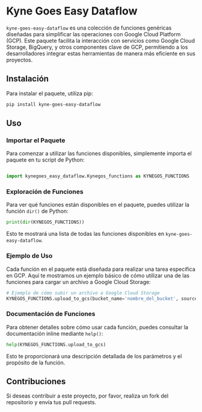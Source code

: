 
# Kyne Goes Easy Dataflow

`kyne-goes-easy-dataflow` es una colección de funciones genéricas diseñadas para simplificar las operaciones con Google Cloud Platform (GCP). Este paquete facilita la interacción con servicios como Google Cloud Storage, BigQuery, y otros componentes clave de GCP, permitiendo a los desarrolladores integrar estas herramientas de manera más eficiente en sus proyectos.

## Instalación

Para instalar el paquete, utiliza pip:

```bash
pip install kyne-goes-easy-dataflow
```

## Uso

### Importar el Paquete

Para comenzar a utilizar las funciones disponibles, simplemente importa el paquete en tu script de Python:

```python

import kynegoes_easy_dataflow.Kynegos_functions as KYNEGOS_FUNCTIONS

```

### Exploración de Funciones

Para ver qué funciones están disponibles en el paquete, puedes utilizar la función `dir()` de Python:

```python
print(dir(KYNEGOS_FUNCTIONS))
```

Esto te mostrará una lista de todas las funciones disponibles en `kyne-goes-easy-dataflow`.

### Ejemplo de Uso

Cada función en el paquete está diseñada para realizar una tarea específica en GCP. Aquí te mostramos un ejemplo básico de cómo utilizar una de las funciones para cargar un archivo a Google Cloud Storage:

```python
# Ejemplo de cómo subir un archivo a Google Cloud Storage
KYNEGOS_FUNCTIONS.upload_to_gcs(bucket_name='nombre_del_bucket', source_file='ruta/del/archivo.txt', destination_blob='carpeta/archivo.txt')
```

### Documentación de Funciones

Para obtener detalles sobre cómo usar cada función, puedes consultar la documentación inline mediante `help()`:

```python
help(KYNEGOS_FUNCTIONS.upload_to_gcs)
```

Esto te proporcionará una descripción detallada de los parámetros y el propósito de la función.

## Contribuciones

Si deseas contribuir a este proyecto, por favor, realiza un fork del repositorio y envía tus pull requests.
